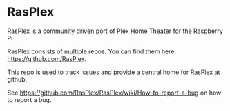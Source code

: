 RasPlex
=======

RasPlex is a community driven port of Plex Home Theater for the Raspberry Pi


RasPlex consists of multiple repos. You can find them here: https://github.com/RasPlex.

This repo is used to track issues and provide a central home for RasPlex at github.

See https://github.com/RasPlex/RasPlex/wiki/How-to-report-a-bug on how to report a bug.
